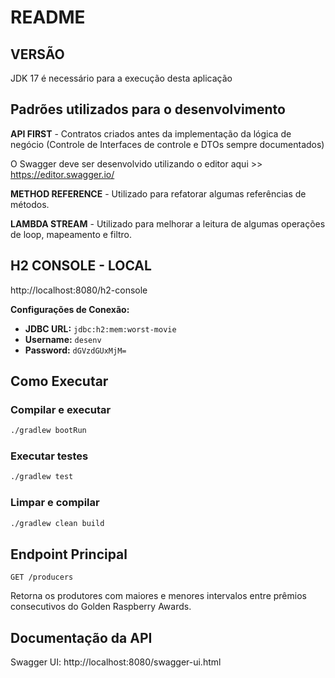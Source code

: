 # README

## VERSÃO 
JDK 17 é necessário para a execução desta aplicação

## Padrões utilizados para o desenvolvimento

**API FIRST** - Contratos criados antes da implementação da lógica de negócio (Controle de Interfaces de controle e DTOs sempre documentados)
	
O Swagger deve ser desenvolvido utilizando o editor aqui >> https://editor.swagger.io/

**METHOD REFERENCE** - Utilizado para refatorar algumas referências de métodos.

**LAMBDA STREAM** - Utilizado para melhorar a leitura de algumas operações de loop, mapeamento e filtro.

## H2 CONSOLE - LOCAL
http://localhost:8080/h2-console

**Configurações de Conexão:**
- **JDBC URL:** `jdbc:h2:mem:worst-movie`
- **Username:** `desenv`
- **Password:** `dGVzdGUxMjM=`

## Como Executar

### Compilar e executar
```bash
./gradlew bootRun
```

### Executar testes
```bash
./gradlew test
```

### Limpar e compilar
```bash
./gradlew clean build
```

## Endpoint Principal
```
GET /producers
```
Retorna os produtores com maiores e menores intervalos entre prêmios consecutivos do Golden Raspberry Awards.

## Documentação da API
Swagger UI: http://localhost:8080/swagger-ui.html